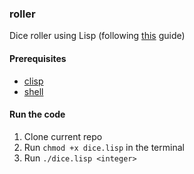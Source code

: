 ### roller
Dice roller using Lisp (following [this](https://opensource.com/article/21/5/learn-lisp) guide)

#### Prerequisites
- [clisp](https://clisp.sourceforge.io/)
- [shell](https://swcarpentry.github.io/shell-novice/setup.html)

#### Run the code
1. Clone current repo
2. Run `chmod +x dice.lisp` in the terminal
3. Run `./dice.lisp <integer>`
